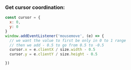 
### Get cursor coordination:


```javascript
const cursor = {
  x: 0,
  y: 0
}
window.addEventListener('mousemove', (e) => {
  // we want the value to first be only in 0 to 1 range
  // then we add - 0.5 to go from 0.5 to -0.5 
  cursor.x = e.clientX / size.width - 0.5
  cursor.y = e.clientY / size.height - 0.5

})
```